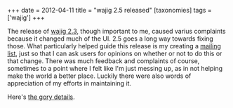 +++
date = 2012-04-11
title = "wajig 2.5 released"
[taxonomies]
tags = ['wajig']
+++

The release of [wajig 2.3], though important to me, caused varius
complaints because it changed much of the UI. 2.5 goes a long way
towards fixing those. What particularly helped guide this release is my
creating a [mailing list], just so that I can ask users for opinions on
whether or not to do this or that change. There was much feedback and
complaints of course, sometimes to a point where I felt like I'm just
messing up, as in not helping make the world a better place. Luckily
there were also words of appreciation of my efforts in maintaining it.

Here's [the gory details].

  [wajig 2.3]: @/wajig-2-3-released.md
  [mailing list]: http://groups.google.com/group/wajig
  [the gory details]: http://packages.qa.debian.org/w/wajig/news/20120411T124858Z.html
